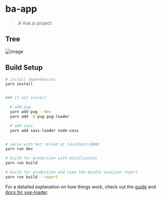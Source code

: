 # ba-app

> A Vue.js project

## Tree

![image](https://user-images.githubusercontent.com/10333049/56440059-3ecae400-6323-11e9-828a-e057197c1e8f.png)


## Build Setup

``` bash
# install dependencies
yarn install


### if not install

  # add pug
  yarn add pug --dev
  yarn add -D pug pug-loader

  # add sass
  yarn add sass-loader node-sass


# serve with hot reload at localhost:8080
yarn run dev

# build for production with minification
yarn run build

# build for production and view the bundle analyzer report
yarn run build --report
```

For a detailed explanation on how things work, check out the [guide](http://vuejs-templates.github.io/webpack/) and [docs for vue-loader](http://vuejs.github.io/vue-loader).
